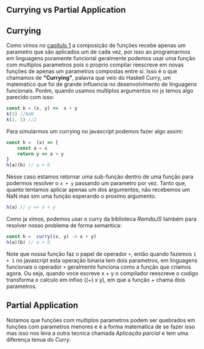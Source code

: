 ## Currying vs Partial Application

## Currying

Como vimos no [capitulo 1](https://github.com/anabastos/Functional-Book-ES6/blob/master/02-%CE%BB-calculus/02-%CE%BB-calculus.md) a composição de funções recebe apenas um parametro que são aplicados um de cada vez, por isso ao programarmos em linguagens puramente funcional geralmente podemos usar uma função com multiplos parametros pois o proprio compilar reescreve em novas funções de apenas um parametros compostas entre si. Isso é o que chamamos de **"Currying"**, palavra que veio do Haskell Curry, um matematico que foi de grande influencia no desenvolvimento de linguagens funcionais.
Porém, quando usamos multiplos argumentos no js temos algo parecido com isso: 

```javascript
const k = (x, y) =>  x + y
k(1) //NaN
k(1, 1) //2
```

Para simularmos um currying no javascript podemos fazer algo assim:
```javascript
const h =  (x) => {
    const a = x
    return y => a + y 
}
h(a)(b) // a + b
```

Nesse caso estamos retornar uma sub-função dentro de uma função para podermos resolver o `x + y` passando um parametro por vez.
Tanto que, quanto tentamos aplicar apenas um dos argumentos, não recebemos um NaN mas sim uma função esperando o proximo argumento.

```javascript
h(a) // y => a + y
```

Como ja vimos, podemos usar o curry da biblioteca *RamdaJS* também para resolver nosso problema de forma semantica:
```javascript
const h =  curry((x, y) -> x + y)
h(a)(b) // a + b
```

Note que nossa função faz o papel de operador `+`, então quando fazemos `1 + 1` no javascript esta operação binaria tem dois parametros, em linguagens funcionais o operador `+` geralmente funciona como a função que criamos agora. Ou seja, quando voce escreve x + y o compilador reescreve o codigo transforma o calculo em infixo ((+) x y), em que a função + chama dois parametros.

## Partial Application

Notamos que funções com multiplos parametros podem ser quebrados em funções com parametros menores e é a forma matematica de se fazer isso mas isso nos leva a outra tecnica chamada *Aplicação parcial* e tem uma diferença tenua do *Curry*.